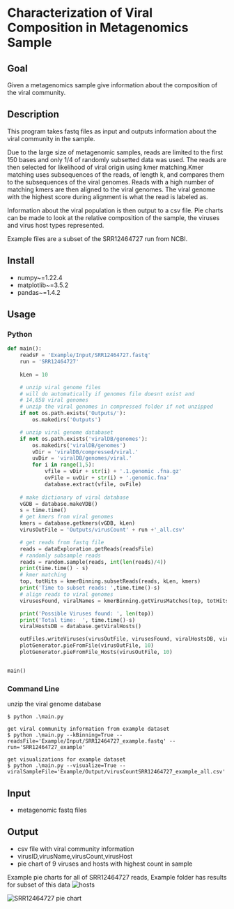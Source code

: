 # Characterization of Viral Composition in Metagenomics Sample

## Goal
Given a metagenomics sample give information about the composition of the viral community.

## Description
This program takes fastq files as input and outputs information about the viral community in the sample. 

Due to the large size of metagenomic samples, reads are limited to the first 150 bases and only 1/4 of randomly
subsetted data was used. The reads are then selected for likelihood of viral origin using kmer matching.Kmer
matching uses subsequences of the reads, of length k, and compares them to the subsequences of the viral genomes.
Reads with a high number of matching kmers are then aligned to the viral genomes. The viral genome with the highest score
during alignment is what the read is labeled as. 

Information about the viral population is then output to a csv file. Pie charts can be made to look at the relative 
composition of the sample, the viruses and virus host types represented. 

Example files are a subset of the SRR12464727 run from NCBI. 

## Install
- numpy~=1.22.4
- matplotlib~=3.5.2
- pandas~=1.4.2

## Usage
### Python
```python 
def main():
    readsF = 'Example/Input/SRR12464727.fastq'
    run = 'SRR12464727'
    
    kLen = 10

    # unzip viral genome files
    # will do automatically if genomes file doesnt exist and
    # 14,858 viral genomes
    # unzip the viral genomes in compressed folder if not unzipped
    if not os.path.exists('Outputs/'):
        os.makedirs('Outputs')

    # unzip viral genome databaset
    if not os.path.exists('viralDB/genomes'):
        os.makedirs('viralDB/genomes')
        vDir = 'viralDB/compressed/viral.'
        uvDir = 'viralDB/genomes/viral.'
        for i in range(1,5):
            vfile = vDir + str(i) + '.1.genomic .fna.gz'
            ovFile = uvDir + str(i) + '.genomic.fna'
            database.extract(vfile, ovFile)
            
    # make dictionary of viral database
    vGDB = database.makeVDB()
    s = time.time()
    # get kmers from viral genomes
    kmers = database.getkmers(vGDB, kLen)
    virusOutFile = 'Outputs/virusCount' + run +'_all.csv'

    # get reads from fastq file
    reads = dataExploration.getReads(readsFile)
    # randomly subsample reads
    reads = random.sample(reads, int(len(reads)/4))
    print(time.time() - s)
    # kmer matching
    top, totHits = kmerBinning.subsetReads(reads, kLen, kmers)
    print('Time to subset reads: ',time.time()-s)
    # align reads to viral genomes
    virusesFound, viralNames = kmerBinning.getVirusMatches(top, totHits, reads, vGDB)

    print('Possible Viruses found: ', len(top))
    print('Total time:  ', time.time()-s)
    viralHostsDB = database.getViralHosts()

    outFiles.writeViruses(virusOutFile, virusesFound, viralHostsDB, viralNames)
    plotGenerator.pieFromFile(virusOutFile, 10)
    plotGenerator.pieFromFile_Hosts(virusOutFile, 10)


main()
```
### Command Line
unzip the viral genome database
```
$ python .\main.py 

get viral community information from example dataset
$ python .\main.py --kBinning=True --readsFile='Example/Input/SRR12464727_example.fastq' --run='SRR12464727_example' 

get visualizations for example dataset
$ python .\main.py --visualize=True --viralSampleFile='Example/Output/virusCountSRR12464727_example_all.csv'         
```

## Input
- metagenomic fastq files

## Output
- csv file with viral community information
- virusID,virusName,virusCount,virusHost
- pie chart of 9 viruses and hosts with highest count in sample

Example pie charts for all of SRR12464727 reads, Example folder has results for subset of this data
![hosts](https://user-images.githubusercontent.com/22487858/173917029-1eac17ff-42cb-49eb-a074-354481afd36d.png)

![SRR12464727 pie chart](https://user-images.githubusercontent.com/22487858/173917086-afc0039c-347b-48c7-8fd5-3b6dea2a3fd1.png)

